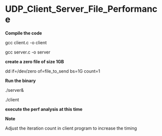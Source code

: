 # UDP_Client_Server_File_Performance


**Compile the code**

  gcc client.c -o client
  
  gcc server.c -o server

**create a zero file of size 1GB**

  dd if=/dev/zero of=file_to_send bs=1G count=1

**Run the binary**

 ./server&
 
 ./client
 
 **execute the perf analysis at this time**
 
**Note**

Adjust the iteration count in client program to increase the timing
